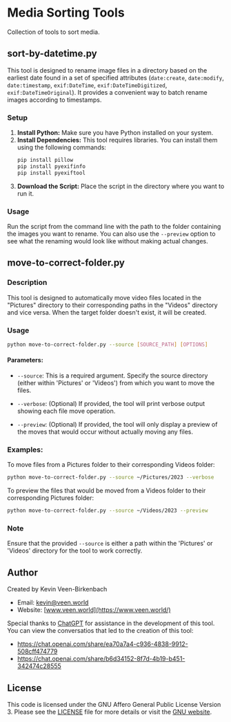 # Media Sorting Tools
Collection of tools to sort media.

## sort-by-datetime.py

This tool is designed to rename image files in a directory based on the earliest date found in a set of specified attributes (`date:create`, `date:modify`, `date:timestamp`, `exif:DateTime`, `exif:DateTimeDigitized`, `exif:DateTimeOriginal`). It provides a convenient way to batch rename images according to timestamps.

### Setup

1. **Install Python:** Make sure you have Python installed on your system.
2. **Install Dependencies:** This tool requires libraries. You can install them using the following commands:
   ```bash
   pip install pillow
   pip install pyexifinfo
   pip install pyexiftool
   ```
3. **Download the Script:** Place the script in the directory where you want to run it.

### Usage

Run the script from the command line with the path to the folder containing the images you want to rename. You can also use the `--preview` option to see what the renaming would look like without making actual changes.

## move-to-correct-folder.py

### Description

This tool is designed to automatically move video files located in the "Pictures" directory to their corresponding paths in the "Videos" directory and vice versa. When the target folder doesn't exist, it will be created. 

### Usage

```bash
python move-to-correct-folder.py --source [SOURCE_PATH] [OPTIONS]
```

#### Parameters:

- `--source`: This is a required argument. Specify the source directory (either within 'Pictures' or 'Videos') from which you want to move the files.

- `--verbose`: (Optional) If provided, the tool will print verbose output showing each file move operation.

- `--preview`: (Optional) If provided, the tool will only display a preview of the moves that would occur without actually moving any files.

### Examples:

To move files from a Pictures folder to their corresponding Videos folder:

```bash
python move-to-correct-folder.py --source ~/Pictures/2023 --verbose
```

To preview the files that would be moved from a Videos folder to their corresponding Pictures folder:

```bash
python move-to-correct-folder.py --source ~/Videos/2023 --preview
```

### Note

Ensure that the provided `--source` is either a path within the 'Pictures' or 'Videos' directory for the tool to work correctly.


## Author

Created by Kevin Veen-Birkenbach
- Email: [kevin@veen.world](mailto:kevin@veen.world)
- Website: [www.veen.world](https://www.veen.world/)

Special thanks to [ChatGPT](https://openai.com) for assistance in the development of this tool. You can view the conversatios that led to the creation of this tool:

- https://chat.openai.com/share/ea70a7a4-c936-4838-9912-508cff474779
- https://chat.openai.com/share/b6d34152-8f7d-4b19-b451-342474c28555


## License

This code is licensed under the GNU Affero General Public License Version 3. Please see the [LICENSE](LICENSE) file for more details or visit the [GNU website](https://www.gnu.org/licenses/agpl-3.0.html).
